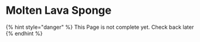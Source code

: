 # Molten Lava Sponge

{% hint style="danger" %}
This Page is not complete yet. Check back later
{% endhint %}

